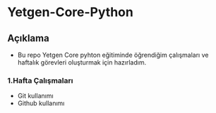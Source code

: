 # Yetgen-Core-Python

## Açıklama
- Bu repo Yetgen Core pyhton eğitiminde öğrendiğim çalışmaları ve haftalık görevleri oluşturmak için hazırladım.

### 1.Hafta Çalışmaları
- Git kullanımı
- Github kullanımı